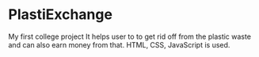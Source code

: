 # PlastiExchange
My first college project
It helps user to to get rid off from the plastic waste and can also earn money from that.
HTML, CSS, JavaScript is used.
